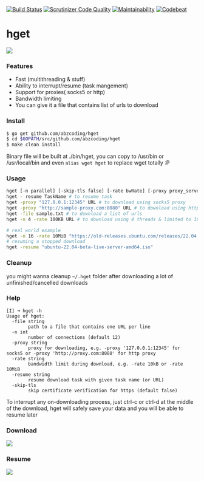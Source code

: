 [![Build Status](https://github.com/abzcoding/hget/actions/workflows/build.yml/badge.svg)](https://github.com/abzcoding/hget/actions/workflows/build.yml)
[![Scrutinizer Code Quality](https://scrutinizer-ci.com/g/abzcoding/hget/badges/quality-score.png?b=master)](https://scrutinizer-ci.com/g/abzcoding/hget/?branch=master)
[![Maintainability](https://api.codeclimate.com/v1/badges/936e2aacab5946478295/maintainability)](https://codeclimate.com/github/abzcoding/hget/maintainability)
[![Codebeat](https://codebeat.co/badges/ea357ae8-4d84-4599-bff7-cffc4f28fd67)](https://codebeat.co/projects/github-com-abzcoding-hget-master)

# hget
![](https://i.gyazo.com/641166ab79e196e35d1a0ef3f9befd80.png)

### Features
- Fast (multithreading & stuff)
- Ability to interrupt/resume (task mangement)
- Support for proxies( socks5 or http)
- Bandwidth limiting
- You can give it a file that contains list of urls to download

### Install

```bash
$ go get github.com/abzcoding/hget
$ cd $GOPATH/src/github.com/abzcoding/hget
$ make clean install
```

Binary file will be built at ./bin/hget, you can copy to /usr/bin or /usr/local/bin and even `alias wget hget` to replace wget totally :P

### Usage

```bash
hget [-n parallel] [-skip-tls false] [-rate bwRate] [-proxy proxy_server] [-file filename] [URL] # to download url, with n connections, and not skip tls certificate
hget - resume TaskName # to resume task
hget -proxy "127.0.0.1:12345" URL # to download using socks5 proxy
hget -proxy "http://sample-proxy.com:8080" URL # to download using http proxy
hget -file sample.txt # to download a list of urls
hget -n 4 -rate 100KB URL # to download using 4 threads & limited to 100KB per second

# real world example
hget -n 16 -rate 10MiB "https://old-releases.ubuntu.com/releases/22.04.1/ubuntu-22.04-beta-live-server-amd64.iso"
# resuming a stopped download
hget -resume "ubuntu-22.04-beta-live-server-amd64.iso"
```

### Cleanup

you might wanna cleanup `~/.hget` folder after downloading a lot of unfinished/cancelled downloads

### Help
```
[I] ➜ hget -h
Usage of hget:
  -file string
        path to a file that contains one URL per line
  -n int
        number of connections (default 12)
  -proxy string
        proxy for downloading, e.g. -proxy '127.0.0.1:12345' for socks5 or -proxy 'http://proxy.com:8080' for http proxy
  -rate string
        bandwidth limit during download, e.g. -rate 10kB or -rate 10MiB
  -resume string
        resume download task with given task name (or URL)
  -skip-tls
        skip certificate verification for https (default false)
```

To interrupt any on-downloading process, just ctrl-c or ctrl-d at the middle of the download, hget will safely save your data and you will be able to resume later

### Download
![](https://i.gyazo.com/89009c7f02fea8cb4cbf07ee5b75da0a.gif)

### Resume
![](https://i.gyazo.com/caa69808f6377421cb2976f323768dc4.gif)
